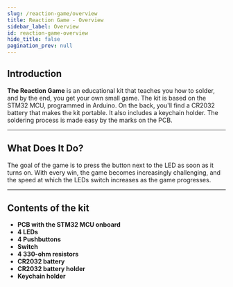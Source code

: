 ```yaml
---
slug: /reaction-game/overview
title: Reaction Game - Overview
sidebar_label: Overview
id: reaction-game-overview
hide_title: false
pagination_prev: null
---
```


## Introduction
**The Reaction Game** is an educational kit that teaches you how to solder, and by the end, you get your own small game. The kit is based on the STM32 MCU, programmed in Arduino. On the back, you'll find a CR2032 battery that makes the kit portable. It also includes a keychain holder. The soldering process is made easy by the marks on the PCB.

---

## What Does It Do?
The goal of the game is to press the button next to the LED as soon as it turns on. With every win, the game becomes increasingly challenging, and the speed at which the LEDs switch increases as the game progresses.
<CenteredImage src="/img/reaction-game/how-it-works.gif" alt="How the game works" caption="How the game works" />

---

## Contents of the kit

- **PCB with the STM32 MCU onboard**
- **4 LEDs**
- **4 Pushbuttons**
- **Switch**
- **4 330-ohm resistors**
- **CR2032 battery**
- **CR2032 battery holder**
- **Keychain holder**